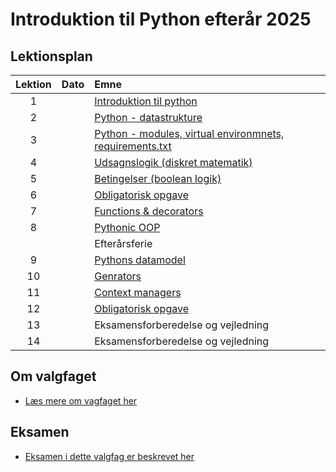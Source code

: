 # Introduktion til Python efterår 2025    

## Lektionsplan

| Lektion |    Dato    |       Emne                            |
|:-----:|:---------:|:----------------------------------------------------------|
|    1    |            | [Introduktion til python](lessons/ses1.md)                |
|    2    |            | [Python - datastrukture](lessons/_ses2.md)                 |
|    3    |            | [Python - modules, virtual environmnets, requirements.txt](lessons/_ses3.md)|
|    4    |            | [Udsagnslogik (diskret matematik)](lessons/ses4.md)|
|    5    |            | [Betingelser (boolean logik)](lessons/ses5.md)|
|    6    |            | [Obligatorisk opgave](lessons/obligatorisk_1.md)|
|    7    |            | [Functions & decorators](lessons/ses6.md)|
|    8    |            | [Pythonic OOP](lessons/ses7.md)           |
|        |            | Efterårsferie |
|    9    |            | [Pythons datamodel](lessons/ses8.md)|
|   10    |            | [Genrators](lessons/ses9.md)|
|   11    |            | [Context managers](lessons/ses10.md) |
|   12    |            | [Obligatorisk opgave](lessons/ses11.md) |
|   13    |            | Eksamensforberedelse og vejledning |
|   14    |            | Eksamensforberedelse og vejledning |

## Om valgfaget
* [Læs mere om vagfaget her](formalia/about_this_elective.md)

## Eksamen
* [Eksamen i dette valgfag er beskrevet her](formalia/exam.md)
